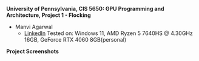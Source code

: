 **University of Pennsylvania, CIS 5650: GPU Programming and Architecture,
Project 1 - Flocking**

* Manvi Agarwal
  * [LinkedIn](https://www.linkedin.com/in/manviagarwal27/)
   Tested on: Windows 11, AMD Ryzen 5 7640HS @ 4.30GHz 16GB, GeForce RTX 4060 8GB(personal)

**Project Screenshots**




